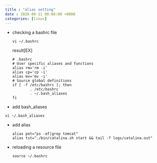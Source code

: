 ```yaml
---
title : "alias setting"
date : 2020-09-11 00:00:00 +0000
categories: [linux]
---
```

+ checking a bashrc file
  
  ```
  vi ~/.bashrc
  ```
  result[EX]
  ```
  # .bashrc
  # User specific aliases and functions
  alias rm='rm -i'
  alias cp='cp -i'
  alias mv='mv -i'
  # Source global definitions
  if [ -f /etc/bashrc ]; then
          . /etc/bashrc
          . ~/.bash_aliases
  fi
  ```  
+ add bash_aliases
```
vi ~/.bash_aliases
```
+ add alias
  ```
  alias pet="ps -ef|grep tomcat"
  alias tst="./bin/catalina.sh start && tail -f logs/catalina.out"
  ```
+ reloading a resource file
  ```
  source ~/.bashrc
  ```
   
